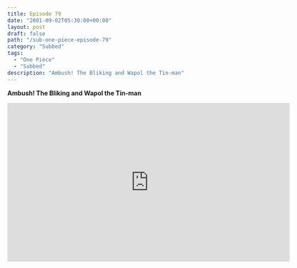```yaml
---
title: Episode 79
date: "2001-09-02T05:30:00+00:00"
layout: post
draft: false
path: "/sub-one-piece-episode-79"
category: "Subbed"
tags:
  - "One Piece"
  - "Subbed"
description: "Ambush! The Bliking and Wapol the Tin-man"
---
```


**Ambush! The Bliking and Wapol the Tin-man**

<iframe width="640" height="360" src="https://www.rapidvideo.com/e/FX3C4PU4B1" frameborder="0" marginwidth=0 marginheight=0 scrolling=no allowfullscreen></iframe>

